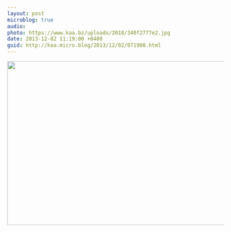 ```yaml
---
layout: post
microblog: true
audio: 
photo: https://www.kaa.bz/uploads/2018/340f2777e2.jpg
date: 2013-12-02 11:19:00 +0400
guid: http://kaa.micro.blog/2013/12/02/071900.html
---
```

<img src="https://www.kaa.bz/uploads/2018/340f2777e2.jpg" alt="" width="840" height="382" class="alignnone size-full wp-image-980" />
